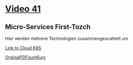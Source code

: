 # [Video 41](https://www.udemy.com/course/learn-kubernetes/learn/lecture/9723262#overview)


## Micro-Services First-Tozch

Hier werden mehrere Technologien zusammengescahtelt um 

    

[Link to Cloud K8S](http://www.yamllint.com/)

[OrginalPDFzumKurs](./original.pdf)
<!--![BeispielImages](./img/1.png)-->